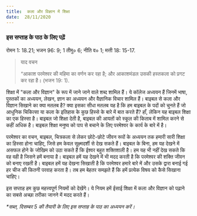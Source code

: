 ```yaml
---
title:  कला और विज्ञान में शिक्षा
date:  28/11/2020
---
```


### इस सप्ताह के पाठ के लिए पढ़ें
रोमन 1: 18.21; भजन 96: 9; 1 तीमु० 6; नीति व० 1; मत्ती 18: 15-17.

> <p>याद वचन</p>
> “आकाश परमेश्वर की महिमा का वर्णन कर रहा है; और आकाशमंडल उसकी हस्तकला को प्रगट कर रहा है। (भजन 19: 1).

शिक्षा में "कला और विज्ञान" के रूप में जाने जाने वाले शब्द शामिल हैं। ये कॉलेज अध्ययन हैं जिनमें भाषा, पुस्तकों का अध्ययन, लेखन, ज्ञान का अध्ययन और वैज्ञानिक विचार शामिल हैं। बाइबल से कला और विज्ञान सिखाने का क्या मतलब है? क्या इसका सीधा मतलब यह है कि हम बाइबल के पदों को चुनते हैं जो आधुनिक चिकित्सा या कला के इतिहास के कुछ हिस्से के बारे में बात करते हैं? हाँ, लेकिन यह बाइबल शिक्षा का एक हिस्सा है। बाइबल जो शिक्षा देती है, बाइबल की आयतों को स्कूल की किताब में शामिल करने से कहीं अधिक है। बाइबल शिक्षा मनुष्य को पाप से बचाने के लिए परमेश्वर के कार्य के बारे में है।

परमेश्वर का वचन, बाइबल, चित्रकला से लेकर छोटे-छोटे जीवन रूपों के अध्ययन तक हमारी सारी शिक्षा का हिस्सा होना चाहिए, जिसे हम केवल सूक्ष्मदर्शी से देख सकते हैं। बाइबल के बिना, हम यह देखने में असफल होने के जोखिम को उठा सकते हैं कि ईश्वर बहुत शक्तिशाली है। हम यह भी नहीं देख सकते कि वह वही है जिसने हमें बनाया है। बाइबल हमें यह देखने में भी मदद करती है कि परमेश्वर की शक्ति जीवन को बनाए रखती है। बाइबल हमें यह देखना सिखाती है कि परमेश्वर हमारे बारे में और उसके द्वारा बनाई गई हर चीज की कितनी परवाह करता है। तब हम बेहतर समझते हैं कि हमें प्रत्येक विषय को कैसे सिखाना चाहिए।

इस सप्ताह हम कुछ महत्त्वपूर्ण नियमों को देखेंगे। ये नियम हमें ईसाई शिक्षा में कला और विज्ञान को पढ़ाने का सबसे अच्छा तरीका जानने में मदद करते हैं।

_*सब्त, दिसम्बर 5 की तैयारी के लिए इस सप्ताह के पाठ का अध्ययन करें।_